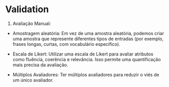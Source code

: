 # Validation

1. Avaliação Manual:

- Amostragem aleatória: Em vez de uma amostra aleatória, podemos criar uma amostra que represente diferentes tipos de entradas (por exemplo, frases longas, curtas, com vocabulário específico).

- Escala de Likert: Utilizar uma escala de Likert para avaliar atributos como fluência, coerência e relevância. Isso permite uma quantificação mais precisa da avaliação.

- Múltiplos Avaliadores: Ter múltiplos avaliadores para reduzir o viés de um único avaliador.
